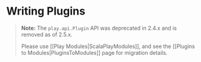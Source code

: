 <!--- Copyright (C) Lightbend Inc. <https://www.lightbend.com> -->
# Writing Plugins

> **Note:**  The `play.api.Plugin` API was deprecated in 2.4.x and is removed as of 2.5.x.
>
> Please use [[Play Modules|ScalaPlayModules]], and see the [[Plugins to Modules|PluginsToModules]] page for migration details.
